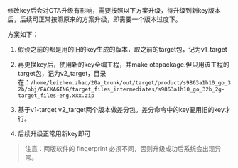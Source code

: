 

修改key后会对OTA升级有影响，需要按照以下方案升级，待升级到新key版本后，后续可正常按照原来的方案升级，即需要一个版本过度下。

方案如下：

1. 假设之前的都是用的旧的key生成的版本，取之前的target包，记为v1_target

2. 再更换key后，使用新的key全编工程，并make otapackage.但只用该工程的target包，记为v2_target，目录在：`/home/leizhen.zhao/20a_trunk/out/target/product/s9863a1h10_go_32b/obj/PACKAGING/target_files_intermediates/s9863a1h10_go_32b_2g-target_files-eng.xxx.zip`

3. 基于v1-target v2_target两个版本做差分包。差分命令中的key要用旧的key才行。

4. 后续升级正常用新key即可

> 注意：两版软件的 fingerprint 必须不同，否则升级成功后系统会出现异常。